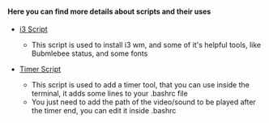 #### Here you can find more details about scripts and their uses

- [i3 Script](https://github.com/ToYoNiX/debian-project/blob/main/scripts/i3.sh)
  - This script is used to install i3 wm, and some of it's helpful tools, like Bubmlebee status, and some fonts
 
- [Timer Script]([https://github.com/ToYoNiX/debian-project/blob/main/scripts/timer.sh](https://github.com/ToYoNiX/debian-project/blob/main/scripts/bash-tools/timer.sh))
  - This script is used to add a timer tool, that you can use inside the terminal, it adds some lines to your .bashrc file
  - You just need to add the path of the video/sound to be played after the timer end, you can edit it inside .bashrc
    
